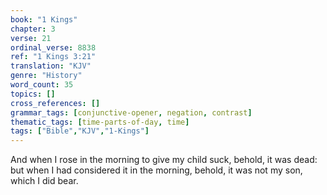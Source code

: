```yaml
---
book: "1 Kings"
chapter: 3
verse: 21
ordinal_verse: 8838
ref: "1 Kings 3:21"
translation: "KJV"
genre: "History"
word_count: 35
topics: []
cross_references: []
grammar_tags: [conjunctive-opener, negation, contrast]
thematic_tags: [time-parts-of-day, time]
tags: ["Bible","KJV","1-Kings"]
---
```

And when I rose in the morning to give my child suck, behold, it was dead: but when I had considered it in the morning, behold, it was not my son, which I did bear.
